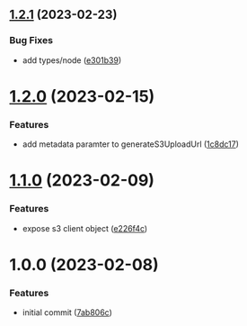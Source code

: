 ## [1.2.1](https://github.com/uzenith360/aws-s3-generate-upload-url/compare/v1.2.0...v1.2.1) (2023-02-23)


### Bug Fixes

* add types/node ([e301b39](https://github.com/uzenith360/aws-s3-generate-upload-url/commit/e301b3991fdd7371e01981aafb95b08256188cd2))

# [1.2.0](https://github.com/uzenith360/aws-s3-generate-upload-url/compare/v1.1.0...v1.2.0) (2023-02-15)


### Features

* add metadata paramter to generateS3UploadUrl ([1c8dc17](https://github.com/uzenith360/aws-s3-generate-upload-url/commit/1c8dc17749fbe3dfd6c24579f6d3c51c180a41ef))

# [1.1.0](https://github.com/uzenith360/aws-s3-generate-upload-url/compare/v1.0.0...v1.1.0) (2023-02-09)


### Features

* expose s3 client object ([e226f4c](https://github.com/uzenith360/aws-s3-generate-upload-url/commit/e226f4ce257f6c3f3927b5c5ba7f4b3084242c9b))

# 1.0.0 (2023-02-08)


### Features

* initial commit ([7ab806c](https://github.com/uzenith360/aws-s3-generate-upload-url/commit/7ab806cb9b27143620eb751de99e20162596830c))

